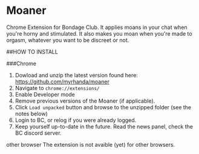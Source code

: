 # Moaner
 Chrome Extension for Bondage Club. It applies moans in your chat when you're horny and stimulated. It also makes you moan when you're made to orgasm, whatever you want to be discreet or not.

##HOW TO INSTALL

###Chrome
1. Dowload and unzip the latest version found here: https://github.com/myrhanda/moaner
2. Navigate to `chrome://extensions/`
3. Enable Developer mode
4. Remove previous versions of the Moaner (if applicable).
5. Click `Load unpacked` button and browse to the unzipped folder (see the notes below)
6. Login to BC, or relog if you were already logged.
7. Keep yourself up-to-date in the future. Read the news panel, check the BC discord server.
	
other browser 
	The extension is not avaible (yet) for other browsers. 